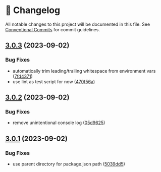 <!-- markdownlint-disable --><!-- textlint-disable -->

# 📓 Changelog

All notable changes to this project will be documented in this file. See
[Conventional Commits](https://conventionalcommits.org) for commit guidelines.

## [3.0.3](https://github.com/rexxars/cf-dns-updater/compare/v3.0.2...v3.0.3) (2023-09-02)

### Bug Fixes

- automatically trim leading/trailing whitespace from environment vars ([7fd4371](https://github.com/rexxars/cf-dns-updater/commit/7fd4371ddb12ba1f5f0d9d23474ee164816cb6d8))
- use lint as test script for now ([470f56a](https://github.com/rexxars/cf-dns-updater/commit/470f56a6680b4f2384e91385845498474762039a))

## [3.0.2](https://github.com/rexxars/cf-dns-updater/compare/v3.0.1...v3.0.2) (2023-09-02)

### Bug Fixes

- remove unintentional console log ([05d9625](https://github.com/rexxars/cf-dns-updater/commit/05d96259e9585178fe099240fe4580c869cdd97f))

## [3.0.1](https://github.com/rexxars/cf-dns-updater/compare/v3.0.0...v3.0.1) (2023-09-02)

### Bug Fixes

- use parent directory for package.json path ([5039dd5](https://github.com/rexxars/cf-dns-updater/commit/5039dd5a5dbbcc3bbef9eb364d9b22934cf71b97))
